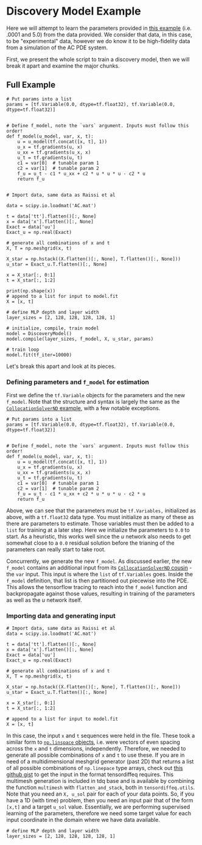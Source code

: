 # Discovery Model Example

Here we will attempt to learn the parameters provided in [this example](../../model/compiling-example/index.md) (i.e. .0001 and 5.0) from the 
data provided. We consider that data, in this case, to be "experimental" data, however we do know it to be high-fidelity data from a  simulation of the 
AC PDE system. 

First, we present the whole script to train a discovery model, then we will break it apart and examine the major chunks. 

## Full Example
```{code} python 
# Put params into a list
params = [tf.Variable(0.0, dtype=tf.float32), tf.Variable(0.0, dtype=tf.float32)]


# Define f_model, note the `vars` argument. Inputs must follow this order!
def f_model(u_model, var, x, t):
    u = u_model(tf.concat([x, t], 1))
    u_x = tf.gradients(u, x)
    u_xx = tf.gradients(u_x, x)
    u_t = tf.gradients(u, t)
    c1 = var[0]  # tunable param 1
    c2 = var[1]  # tunable param 2
    f_u = u_t - c1 * u_xx + c2 * u * u * u - c2 * u
    return f_u


# Import data, same data as Raissi et al

data = scipy.io.loadmat('AC.mat')

t = data['tt'].flatten()[:, None]
x = data['x'].flatten()[:, None]
Exact = data['uu']
Exact_u = np.real(Exact)

# generate all combinations of x and t
X, T = np.meshgrid(x, t)

X_star = np.hstack((X.flatten()[:, None], T.flatten()[:, None]))
u_star = Exact_u.T.flatten()[:, None]

x = X_star[:, 0:1]
t = X_star[:, 1:2]

print(np.shape(x))
# append to a list for input to model.fit
X = [x, t]

# define MLP depth and layer width
layer_sizes = [2, 128, 128, 128, 128, 1]

# initialize, compile, train model
model = DiscoveryModel()
model.compile(layer_sizes, f_model, X, u_star, params) 

# train loop
model.fit(tf_iter=10000)

```

Let's break this apart and look at its pieces.

### Defining parameters and `f_model` for estimation
First we define the `tf.Variable` objects for the parameters and the new `f_model`. Note that the structure and syntax is largely the same as the [`CollocationSolverND` example](../../model/compiling-example/index.md), with a few notable exceptions.

```{code} python
# Put params into a list
params = [tf.Variable(0.0, dtype=tf.float32), tf.Variable(0.0, dtype=tf.float32)]


# Define f_model, note the `vars` argument. Inputs must follow this order!
def f_model(u_model, var, x, t):
    u = u_model(tf.concat([x, t], 1))
    u_x = tf.gradients(u, x)
    u_xx = tf.gradients(u_x, x)
    u_t = tf.gradients(u, t)
    c1 = var[0]  # tunable param 1
    c2 = var[1]  # tunable param 2
    f_u = u_t - c1 * u_xx + c2 * u * u * u - c2 * u
    return f_u
```

Above, we can see that the parameters must be `tf.Variables,` initialized as above, with a `tf.float32` data type. 
You must initialize as many of these as there are parameters to estimate. Those variables 
must then be added to a `list` for training at a later step. Here we initialize the parameters to `0.0` to start. As a heuristic, this 
works well since the $u$ network also needs to get somewhat close to a `0.0` residual solution before the trianing of the 
parameters can really start to take root.

Concurrently, we generate the new `f_model`. As discussed earlier, the new `f_model` contains an additional input from its 
[`CollocationSolverND` cousin](../../model/compiling-example/index.md) - the `var` input. This input is where the `list` of 
`tf.Variables` goes. Inside the `f_model` definition, that list is then partitioned out piecewise into the PDE. This allows the 
tensorflow tracing to reach into the `f_model` function and backpropagate against those values, resulting in training of the parameters 
as well as the $u$ network itself.

### Importing data and generating input
```{code} python
# Import data, same data as Raissi et al
data = scipy.io.loadmat('AC.mat')

t = data['tt'].flatten()[:, None]
x = data['x'].flatten()[:, None]
Exact = data['uu']
Exact_u = np.real(Exact)

# generate all combinations of x and t
X, T = np.meshgrid(x, t)

X_star = np.hstack((X.flatten()[:, None], T.flatten()[:, None]))
u_star = Exact_u.T.flatten()[:, None]

x = X_star[:, 0:1]
t = X_star[:, 1:2]

# append to a list for input to model.fit
X = [x, t]
```

In this case, the input `x` and `t` sequences were held in the file. These took a similar form to [`np.linspace` objects](https://numpy.org/doc/stable/reference/generated/numpy.linspace.html), i.e. were vectors of even spacing across the `x` and `t` 
dimensions, independently. Therefore, we needed to generate all possible combinations 
of `x` and `t` to use these. If you are in need of a multidimensional meshgrid generator (past 2D) that returns a list of all possible combinations
of `np.linepace` type arrays, check out [this github gist](https://gist.github.com/levimcclenny/e87dd0979e339ea89a9885ec05fe7c10) to get the input in the format tensordiffeq requires. This multimesh generation is 
included in tdq base and is available by combining the function `multimesh` with `flatten_and_stack`, both in `tensordiffeq.utils`. Note that you need 
an `X, u_sol` pair for each of your data points. So, if you have a 1D (with time) problem, then you need an input pair that of the form `[x,t]` and 
a target `u_sol` value. Essentially, we are performing supervised learning of the parameters, therefore we need some target value for each input coordinate in 
the domain where we have data available. 


```{code} python 
# define MLP depth and layer width
layer_sizes = [2, 128, 128, 128, 128, 1]
```
